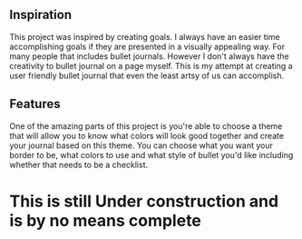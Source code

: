 ## Inspiration

This project was inspired by creating goals. I always have an easier time accomplishing goals if they are presented in a visually appealing way. For many people that includes bullet journals. However I don't always have the creativity to bullet journal on a page myself. This is my attempt at creating a user friendly bullet journal that even the least artsy of us can accomplish.
## Features

One of the amazing parts of this project is you're able to choose a theme that will allow you to know what colors will look good together and create your journal based on this theme. You can choose what you want your border to be, what colors to use and what style of bullet you'd like including whether that needs to be a checklist.

# This is still Under construction and is by no means complete
